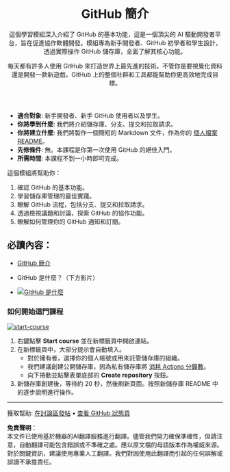 <header>

# GitHub 簡介

這個學習模組深入介紹了 GitHub 的基本功能，這是一個頂尖的 AI 驅動開發者平台，旨在促進協作軟體開發。模組專為新手開發者、GitHub 初學者和學生設計，透過實際操作 GitHub 儲存庫，全面了解其核心功能。

每天都有許多人使用 GitHub 來打造世界上最先進的技術。不管你是要視覺化資料還是開發一款新遊戲，GitHub 上的整個社群和工具都能幫助你更高效地完成目標。

</header>

- **適合對象**: 新手開發者、新手 GitHub 使用者以及學生。
- **你將學到什麼**: 我們將介紹儲存庫、分支、提交和拉取請求。
- **你將建立什麼**: 我們將製作一個簡短的 Markdown 文件，作為你的 [個人檔案 README](https://docs.github.com/account-and-profile/setting-up-and-managing-your-github-profile/customizing-your-profile/managing-your-profile-readme)。
- **先修條件**: 無。本課程是你第一次使用 GitHub 的絕佳入門。
- **所需時間**: 本課程不到一小時即可完成。

這個模組將幫助你：

1. 確認 GitHub 的基本功能。
2. 學習儲存庫管理的最佳實踐。
3. 瞭解 GitHub 流程，包括分支、提交和拉取請求。
4. 透過檢視議題和討論，探索 GitHub 的協作功能。
5. 瞭解如何管理你的 GitHub 通知和訂閱。

 
## 必讀內容：

- [GitHub 簡介](https://learn.microsoft.com/training/modules/introduction-to-github)

- GitHub 是什麼？（下方影片）
- [![GitHub 是什麼](https://img.youtube.com/vi/pBy1zgt0XPc/0.jpg)](https://www.youtube.com/watch?v=pBy1zgt0XPc)
 
   

### 如何開始這門課程

<!-- 開始課程時，執行以下 JavaScript:
'https://github.com/new?' + new URLSearchParams({
  template_owner: 'skills',
  template_name: 'introduction-to-github',
  owner: '@me',
  name: 'skills-introduction-to-github',
  description: 'My clone repository',
  visibility: 'public',
}).toString()
-->

[![start-course](https://user-images.githubusercontent.com/1221423/235727646-4a590299-ffe5-480d-8cd5-8194ea184546.svg)](https://github.com/new?template_owner=skills&template_name=introduction-to-github&owner=%40me&name=skills-introduction-to-github&description=My+clone+repository&visibility=public)

1. 右鍵點擊 **Start course** 並在新標籤頁中開啟連結。
2. 在新標籤頁中，大部分提示會自動填入。
   - 對於擁有者，選擇你的個人帳號或用來託管儲存庫的組織。
   - 我們建議創建公開儲存庫，因為私有儲存庫將 [消耗 Actions 分鐘數](https://docs.github.com/en/billing/managing-billing-for-github-actions/about-billing-for-github-actions?WT.mc_id=academic-113596-abartolo)。
   - 向下捲動並點擊表單底部的 **Create repository** 按鈕。
3. 新儲存庫創建後，等待約 20 秒，然後刷新頁面。按照新儲存庫 README 中的逐步說明進行操作。

<footer>

<!--
  <<< 作者備註: Footer >>>
  添加支援連結、GitHub 狀態頁、行為準則、授權連結。
-->

---

獲取幫助: [在討論區發帖](https://github.com/orgs/skills/discussions/categories/introduction-to-github) • [查看 GitHub 狀態頁](https://www.githubstatus.com/)

**免責聲明**：  
本文件已使用基於機器的AI翻譯服務進行翻譯。儘管我們努力確保準確性，但請注意，自動翻譯可能包含錯誤或不準確之處。應以原文檔的母語版本作為權威來源。對於關鍵資訊，建議使用專業人工翻譯。我們對因使用此翻譯而引起的任何誤解或誤讀不承擔責任。